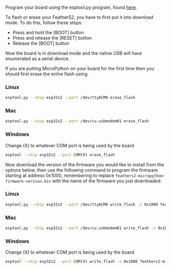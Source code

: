 Program your board using the esptool.py program, found [here](https://github.com/espressif/esptool).

To flash or erase your FeatherS2, you have to first put it into download mode.
To do this, follow these steps:

- Press and hold the [BOOT] button
- Press and release the [RESET] button
- Release the [BOOT] button

Now the board is in download mode and the native USB will have enumerated as a serial device.

If you are putting MicroPython on your board for the first time then you should
first erase the entire flash using:

### Linux
```bash
esptool.py --chip esp32s2 --port /dev/ttyACM0 erase_flash
```

### Mac
```bash
esptool.py --chip esp32s2 --port /dev/cu.usbmodem01 erase_flash
```

### Windows
Change (X) to whatever COM port is being used by the board
```bash
esptool --chip esp32s2 --port COM(X) erase_flash
```

Now download the version of the firmware you would like to install from the options
below, then use the following command to program the firmware starting at address
0x1000, remembering to replace `feathers2-micropython-firmware-version.bin` with the
name of the firmware you just downloaded:

### Linux
```bash
esptool.py --chip esp32s2 --port /dev/ttyACM0 write_flash -z 0x1000 feathers2-micropython-firmware-version.bin
```

### Mac
```bash
esptool.py --chip esp32s2 --port /dev/cu.usbmodem01 write_flash -z 0x1000 feathers2-micropython-firmware-version.bin
```

### Windows
Change (X) to whatever COM port is being used by the board
```bash
esptool --chip esp32s2 --port COM(X) write_flash -z 0x1000 feathers2-micropython-firmware-version.bin
```

